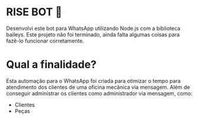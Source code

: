 # RISE BOT 🤖

Desenvolvi este bot para WhatsApp utilizando Node.js com a biblioteca baileys. Este projeto não foi terminado, ainda falta algumas coisas para fazê-lo funcionar corretamente. 

# Qual a finalidade?

Esta automação para o WhatsApp foi criada para otimizar o tempo para atendimento dos clientes de uma oficina mecânica via mensagem. Além de conseguir administrar os clientes como administrador via mensagem, como:

- Clientes
- Peças

